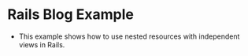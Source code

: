 # Rails Blog Example
- This example shows how to use nested resources with independent views in Rails.
